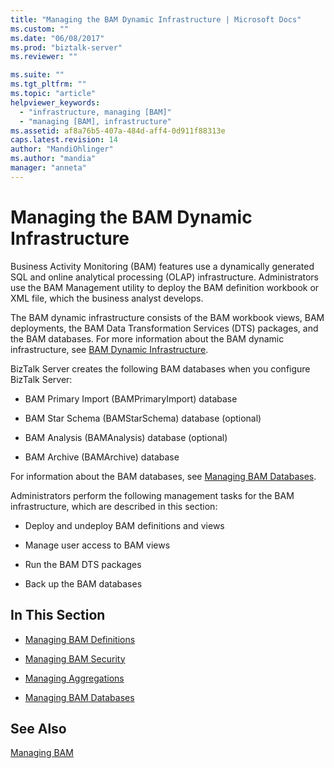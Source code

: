 ```yaml
---
title: "Managing the BAM Dynamic Infrastructure | Microsoft Docs"
ms.custom: ""
ms.date: "06/08/2017"
ms.prod: "biztalk-server"
ms.reviewer: ""

ms.suite: ""
ms.tgt_pltfrm: ""
ms.topic: "article"
helpviewer_keywords: 
  - "infrastructure, managing [BAM]"
  - "managing [BAM], infrastructure"
ms.assetid: af8a76b5-407a-484d-aff4-0d911f88313e
caps.latest.revision: 14
author: "MandiOhlinger"
ms.author: "mandia"
manager: "anneta"
---
```

# Managing the BAM Dynamic Infrastructure
Business Activity Monitoring (BAM) features use a dynamically generated SQL and online analytical processing (OLAP) infrastructure. Administrators use the BAM Management utility to deploy the BAM definition workbook or XML file, which the business analyst develops.  
  
 The BAM dynamic infrastructure consists of the BAM workbook views, BAM deployments, the BAM Data Transformation Services (DTS) packages, and the BAM databases. For more information about the BAM dynamic infrastructure, see [BAM Dynamic Infrastructure](../core/bam-dynamic-infrastructure.md).  
  
 BizTalk Server creates the following BAM databases when you configure BizTalk Server:  
  
-   BAM Primary Import (BAMPrimaryImport) database  
  
-   BAM Star Schema (BAMStarSchema) database (optional)  
  
-   BAM Analysis (BAMAnalysis) database (optional)  
  
-   BAM Archive (BAMArchive) database  
  
 For information about the BAM databases, see [Managing BAM Databases](../core/managing-bam-databases.md).  
  
 Administrators perform the following management tasks for the BAM infrastructure, which are described in this section:  
  
-   Deploy and undeploy BAM definitions and views  
  
-   Manage user access to BAM views  
  
-   Run the BAM DTS packages  
  
-   Back up the BAM databases  
  
## In This Section  
  
-   [Managing BAM Definitions](../core/managing-bam-definitions.md)
  
-   [Managing BAM Security](../core/managing-bam-security.md)  
  
-   [Managing Aggregations](../core/managing-aggregations.md) 
  
-   [Managing BAM Databases](../core/managing-bam-databases.md)
  
## See Also  
 [Managing BAM](../core/managing-bam.md)